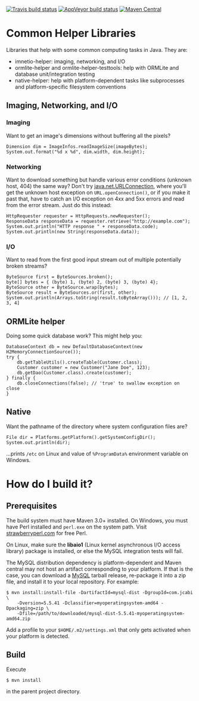 [![Travis build status](https://img.shields.io/travis/mike10004/common-helper.svg)](https://travis-ci.org/mike10004/common-helper)
[![AppVeyor build status](https://img.shields.io/appveyor/ci/mike10004/common-helper.svg)](https://ci.appveyor.com/project/mike10004/common-helper)
[![Maven Central](https://img.shields.io/maven-central/v/com.github.mike10004/common-helper.svg)](https://repo1.maven.org/maven2/com/github/mike10004/common-helper/)

Common Helper Libraries
=======================

Libraries that help with some common computing tasks in Java. They are:

* imnetio-helper: imaging, networking, and I/O
* ormlite-helper and ormlite-helper-testtools: help with ORMLite and 
  database unit/integration testing
* native-helper: help with platform-dependent tasks like subprocesses 
  and platform-specific filesystem conventions

## Imaging, Networking, and I/O

### Imaging

Want to get an image's dimensions without buffering all the pixels?

    Dimension dim = ImageInfos.readImageSize(imageBytes);
    System.out.format("%d x %d", dim.width, dim.height);

### Networking 

Want to download something but handle various error conditions (unknown host, 404) 
the same way? Don't try 
[java.net.URLConnection](http://docs.oracle.com/javase/7/docs/api/java/net/URLConnection.html), 
where you'll get the unknown host exception on `URL.openConnection()`, or if 
you make it past that, have to catch an I/O exception on 4xx and 5xx errors and 
read from the error stream. Just do this instead:

    HttpRequester requester = HttpRequests.newRequester();
    ResponseData responseData = requester.retrieve("http://example.com");
    System.out.println("HTTP response " + responseData.code);
    System.out.println(new String(responseData.data));

### I/O

Want to read from the first good input stream out of multiple potentially 
broken streams?

    ByteSource first = ByteSources.broken();
    byte[] bytes = { (byte) 1, (byte) 2, (byte) 3, (byte) 4};
    ByteSource other = ByteSource.wrap(bytes);
    ByteSource result = ByteSources.or(first, other);
    System.out.println(Arrays.toString(result.toByteArray())); // [1, 2, 3, 4]

## ORMLite helper

Doing some quick database work? This might help you:

    DatabaseContext db = new DefaultDatabaseContext(new H2MemoryConnectionSource());
    try {
        db.getTableUtils().createTable(Customer.class);
        Customer customer = new Customer("Jane Doe", 123);
        db.getDao(Customer.class).create(customer);
    } finally {
        db.closeConnections(false); // 'true' to swallow exception on close
    }

## Native

Want the pathname of the directory where system configuration files are?

    File dir = Platforms.getPlatform().getSystemConfigDir();
    System.out.println(dir); 

...prints `/etc` on Linux and value of `%ProgramData%` environment variable on 
Windows.

# How do I build it?

## Prerequisites

The build system must have Maven 3.0+ installed. On Windows, you must have Perl
installed and `perl.exe` on the system path. Visit 
[strawberryperl.com](http://strawberryperl.com) for free Perl.

On Linux, make sure the **libaio1** (Linux kernel asynchronous I/O access 
library) package is installed, or else the MySQL integration tests will fail.

The MySQL distribution dependency is platform-dependent and Maven central may 
not host an artifact corresponding to your platform. If that is the case, you
can download a [MySQL](http://www.mysql.com) tarball release, re-package it 
into a zip file, and install it to your local repository. For example:

    $ mvn install:install-file -DartifactId=mysql-dist -DgroupId=com.jcabi \
        -Dversion=5.5.41 -Dclassifier=myoperatingsystem-amd64 -Dpackaging=zip \
        -Dfile=/path/to/downloaded/mysql-dist-5.5.41-myoperatingsystem-amd64.zip

Add a profile to your `$HOME/.m2/settings.xml` that only gets activated when your
platform is detected.

## Build

Execute

    $ mvn install

in the parent project directory.
